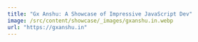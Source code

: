 ```yaml
---
title: "Gx Anshu: A Showcase of Impressive JavaScript Dev"
image: /src/content/showcase/_images/gxanshu.in.webp
url: "https://gxanshu.in"
---
```

